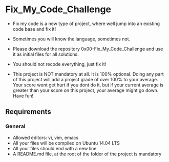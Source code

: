  # Fix_My_Code_Challenge
* Fix my code is a new type of project, where well jump into an existing code base and fix it!

* Sometimes you will know the language, sometimes not.

* Please download the repository 0x00-Fix_My_Code_Challenge and use it as initial files for all solutions.

* You should not recode everything, just fix it!

* This project is NOT mandatory at all. It is 100% optional. Doing any part of this project will add a project grade of over 100% to your average. Your score wont get hurt if you dont do it, but if your current average is greater than your score on this project, your average might go down. Have fun!

## Requirements
### General
* Allowed editors: vi, vim, emacs
* All your files will be compiled on Ubuntu 14.04 LTS
* All your files should end with a new line
* A README.md file, at the root of the folder of the project is mandatory

